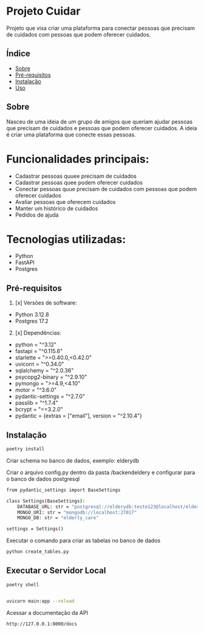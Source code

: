 # Projeto Cuidar

Projeto que visa criar uma plataforma para conectar pessoas que precisam de cuidados com pessoas que podem oferecer cuidados.

## Índice

- [Sobre](#sobre)
- [Pré-requisitos](#pré-requisitos)
- [Instalação](#instalação)
- [Uso](#uso)


## Sobre

Nasceu de uma ideia de um grupo de amigos que queriam ajudar pessoas que precisam de cuidados e pessoas que podem oferecer cuidados. A ideia é criar uma plataforma que conecte essas pessoas.

# Funcionalidades principais:
- Cadastrar pessoas quuee precisam de cuidados
- Cadastrar pessoas quee podem oferecer cuidados
- Conectar pessoas quue precisam de cuidados com pessoas que podem oferecer cuidados
- Avaliar pessoas que oferecem cuidados
- Manter um histórico de cuidados
- Pedidos de ajuda
    

# Tecnologias utilizadas:
- Python 
- FastAPI
- Postgres


## Pré-requisitos

1. [x] Versões de software:
  - Python 3.12.8
  - Postgres 17.2
2. [x] Dependências:

* python = "^3.12"
* fastapi = "^0.115.6"
* starlette = ">=0.40.0,<0.42.0"
* uvicorn = "^0.34.0"
* sqlalchemy = "^2.0.36"
* psycopg2-binary = "^2.9.10"
* pymongo = ">=4.9,<4.10"
* motor = "^3.6.0"
* pydantic-settings = "^2.7.0"
* passlib = "^1.7.4"
* bcrypt = "==3.2.0"
* pydantic = {extras = ["email"], version = "^2.10.4"}


## Instalação
```bash
poetry install
```
Criar schema no banco de dados, exemplo: elderydb


Criar o arquivo config.py dentro da pasta /backendeldery e configurar para o banco de dados postgresql

```bash
from pydantic_settings import BaseSettings

class Settings(BaseSettings):
    DATABASE_URL: str = "postgresql://elderydb:teste123@localhost/elderly_care"
    MONGO_URI: str = "mongodb://localhost:27017"
    MONGO_DB: str = "elderly_care"

settings = Settings()
```


Executar o comando para criar as tabelas no banco de dados
```bash
python create_tables.py   
```

## Executar o Servidor Local

```bash
poetry shell


uvicorn main:app --reload   

```

Acessar a documentação da API
```bash
http://127.0.0.1:8000/docs
```